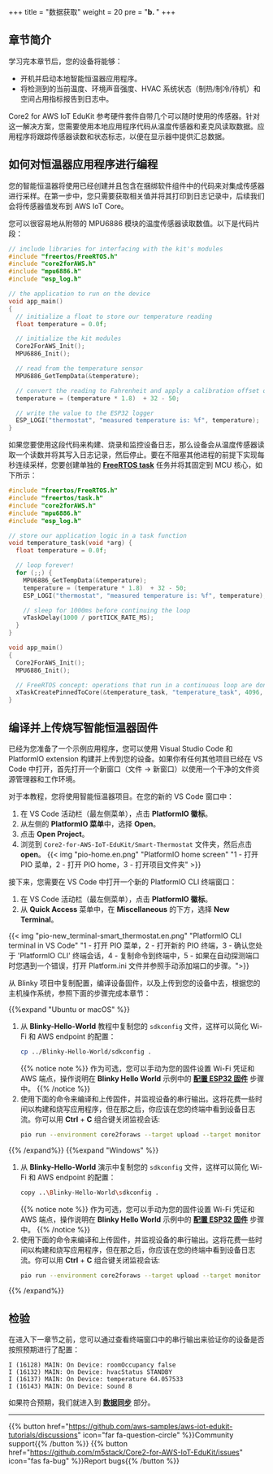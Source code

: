 +++
title = "数据获取"
weight = 20
pre = "<b>b. </b>"
+++

## 章节简介
学习完本章节后，您的设备将能够：

* 开机并启动本地智能恒温器应用程序。
* 将检测到的当前温度、环境声音强度、HVAC 系统状态（制热/制冷/待机）和空间占用指标报告到日志中。

Core2 for AWS IoT EduKit 参考硬件套件自带几个可以随时使用的传感器。针对这一解决方案，您需要使用本地应用程序代码从温度传感器和麦克风读取数据。应用程序将跟踪传感器读数和状态标志，以便在显示器中提供汇总数据。

## 如何对恒温器应用程序进行编程
您的智能恒温器将使用已经创建并且包含在捆绑软件组件中的代码来对集成传感器进行采样。在第一步中，您只需要获取相关值并将其打印到日志记录中，后续我们会将传感器值发布到 AWS IoT Core。

您可以很容易地从附带的 MPU6886 模块的温度传感器读取数值。以下是代码片段：

```c
// include libraries for interfacing with the kit's modules
#include "freertos/FreeRTOS.h"
#include "core2forAWS.h"
#include "mpu6886.h"
#include "esp_log.h"

// the application to run on the device
void app_main()
{
  // initialize a float to store our temperature reading
  float temperature = 0.0f;

  // initialize the kit modules
  Core2ForAWS_Init();
  MPU6886_Init();

  // read from the temperature sensor
  MPU6886_GetTempData(&temperature);

  // convert the reading to Fahrenheit and apply a calibration offset of -50
  temperature = (temperature * 1.8)  + 32 - 50;

  // write the value to the ESP32 logger
  ESP_LOGI("thermostat", "measured temperature is: %f", temperature);
}
```

如果您要使用这段代码来构建、烧录和监控设备日志，那么设备会从温度传感器读取一个读数并将其写入日志记录，然后停止。要在不阻塞其他进程的前提下实现每秒连续采样，您要创建单独的 **[FreeRTOS task](https://docs.espressif.com/projects/esp-idf/en/v4.2/esp32/api-reference/system/freertos.html#_CPPv423xTaskCreatePinnedToCore14TaskFunction_tPCKcK8uint32_tPCv11UBaseType_tPC12TaskHandle_tK10BaseType_t)** 任务并将其固定到 MCU 核心，如下所示：

```c
#include "freertos/FreeRTOS.h"
#include "freertos/task.h"
#include "core2forAWS.h"
#include "mpu6886.h"
#include "esp_log.h"

// store our application logic in a task function
void temperature_task(void *arg) {
  float temperature = 0.0f;

  // loop forever!
  for (;;) {
    MPU6886_GetTempData(&temperature);
    temperature = (temperature * 1.8)  + 32 - 50;
    ESP_LOGI("thermostat", "measured temperature is: %f", temperature);

    // sleep for 1000ms before continuing the loop
    vTaskDelay(1000 / portTICK_RATE_MS);
  }
}

void app_main()
{
  Core2ForAWS_Init();
  MPU6886_Init();

  // FreeRTOS concept: operations that run in a continuous loop are done in tasks
  xTaskCreatePinnedToCore(&temperature_task, "temperature_task", 4096, NULL, 5, NULL, 1);
}
```

## 编译并上传烧写智能恒温器固件
已经为您准备了一个示例应用程序，您可以使用 Visual Studio Code 和 PlatformIO extension 构建并上传到您的设备。如果你有任何其他项目已经在 VS Code 中打开，首先打开一个新窗口（文件 → 新窗口）以使用一个干净的文件资源管理器和工作环境。

对于本教程，您将使用智能恒温器项目。在您的新的 VS Code 窗口中： 
1. 在 VS Code 活动栏（最左侧菜单），点击 **PlatformIO 徽标**。
2. 从左侧的 **PlatformIO 菜单**中，选择 **Open**。
3. 点击 **Open Project**。
4. 浏览到 `Core2-for-AWS-IoT-EduKit/Smart-Thermostat` 文件夹，然后点击 **open**。
{{< img "pio-home.en.png" "PlatformIO home screen" "1 - 打开 PIO 菜单，2 - 打开 PIO home，3 - 打开项目文件夹" >}}

接下来，您需要在 VS Code 中打开一个新的 PlatformIO CLI 终端窗口：
1) 在 VS Code 活动栏（最左侧菜单），点击 **PlatformIO 徽标**。
2) 从 **Quick Access** 菜单中，在 **Miscellaneous** 的下方，选择 **New Terminal**。

{{< img "pio-new_terminal-smart_thermostat.en.png" "PlatformIO CLI terminal in VS Code" "1 - 打开 PIO 菜单，2 - 打开新的 PIO 终端，3 - 确认您处于 'PlatformIO CLI' 终端会话，4 - 复制命令到终端中，5 - 如果在自动探测端口时您遇到一个错误，打开 Platform.ini 文件并参照手动添加端口的步骤。">}}


 从 Blinky 项目中复制配置，编译设备固件，以及上传到您的设备中去，根据您的主机操作系统，参照下面的步骤完成本章节：

{{%expand "Ubuntu or macOS" %}}
1. 从 **Blinky-Hello-World** 教程中复制您的 `sdkconfig` 文件，这样可以简化 Wi-Fi 和 AWS endpoint 的配置：
   ```bash
   cp ../Blinky-Hello-World/sdkconfig .
   ```
   {{% notice note %}}
   作为可选，您可以手动为您的固件设置 Wi-Fi 凭证和 AWS 端点，操作说明在 **Blinky Hello World** 示例中的 **[配置 ESP32 固件](/cn/blinky-hello-world/connecting-to-aws.html#configuring-the-esp32-firmware)** 步骤中。
   {{% /notice %}}
2. 使用下面的命令来编译和上传固件，并监视设备的串行输出。这将花费一些时间以构建和烧写应用程序，但在那之后，你应该在您的终端中看到设备日志流。你可以用 **Ctrl** + **C** 组合键关闭监视会话:
   ```bash
   pio run --environment core2foraws --target upload --target monitor 
   ```
{{% /expand%}}
{{%expand "Windows" %}}
1. 从 **Blinky-Hello-World** 演示中复制您的 `sdkconfig` 文件，这样可以简化 Wi-Fi 和 AWS endpoint 的配置：
   ```bash
   copy ..\Blinky-Hello-World\sdkconfig .
   ```
   {{% notice note %}}
   作为可选，您可以手动为您的固件设置 Wi-Fi 凭证和 AWS 端点，操作说明在 **Blinky Hello World** 示例中的 **[配置 ESP32 固件](/cn/blinky-hello-world/connecting-to-aws.html#configuring-the-esp32-firmware)** 步骤中。
   {{% /notice %}}
2. 使用下面的命令来编译和上传固件，并监视设备的串行输出。这将花费一些时间以构建和烧写应用程序，但在那之后，你应该在您的终端中看到设备日志流。你可以用 **Ctrl** + **C** 组合键关闭监视会话:
   ```bash
   pio run --environment core2foraws --target upload --target monitor 
   ```
{{% /expand%}}

## 检验
在进入下一章节之前，您可以通过查看终端窗口中的串行输出来验证你的设备是否按照预期进行了配置：

```
I (16128) MAIN: On Device: roomOccupancy false
I (16132) MAIN: On Device: hvacStatus STANDBY
I (16137) MAIN: On Device: temperature 64.057533
I (16143) MAIN: On Device: sound 8
```

如果符合预期，我们就进入到 [**数据同步**](/cn/smart-thermostat/data-sync.html) 部分。

---
{{% button href="https://github.com/aws-samples/aws-iot-edukit-tutorials/discussions" icon="far fa-question-circle" %}}Community support{{% /button %}} {{% button href="https://github.com/m5stack/Core2-for-AWS-IoT-EduKit/issues" icon="fas fa-bug" %}}Report bugs{{% /button %}}